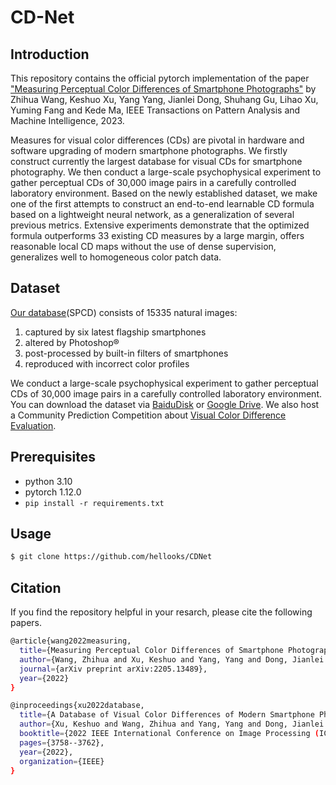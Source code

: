 # CD-Net
## Introduction
This repository contains the official pytorch implementation of the paper ["Measuring Perceptual Color Differences of Smartphone Photographs"](https://arxiv.org/abs/2205.13489) by Zhihua Wang, Keshuo Xu, Yang Yang, Jianlei Dong, Shuhang Gu, Lihao Xu, Yuming Fang and Kede Ma, IEEE Transactions on Pattern Analysis and Machine Intelligence, 2023. 

Measures for visual color differences (CDs) are pivotal in hardware and software upgrading of modern smartphone photographs. We firstly construct currently the largest database for visual CDs for smartphone photography. We then conduct a large-scale psychophysical experiment to gather perceptual CDs of 30,000 image pairs in a carefully controlled laboratory environment. Based on the newly established dataset, we make one of the first attempts to construct an end-to-end learnable CD formula based on a lightweight neural network, as a generalization of several previous metrics. Extensive experiments demonstrate that the optimized formula outperforms 33 existing CD measures by a large margin, offers reasonable local CD maps without the use of dense supervision, generalizes well to homogeneous color patch data.

## Dataset
[Our database](https://ieeexplore.ieee.org/abstract/document/9897498)(SPCD) consists of 15335 natural images:
1) captured by six latest flagship smartphones
2) altered by Photoshop®
3) post-processed by built-in filters of smartphones
4) reproduced with incorrect color profiles

We conduct a large-scale psychophysical experiment to gather perceptual CDs of 30,000 image pairs in a carefully controlled laboratory environment. You can download the dataset via [BaiduDisk](https://pan.baidu.com/s/18bzu-qhpMW3PqLTlVdoZRQ?pwd=txeh) or [Google Drive](https://drive.google.com/drive/folders/1Wh9fcDPviZcYWqCpXvnsJux1mnZ5WkCf?usp=share_link).
We also host a Community Prediction Competition about [Visual Color Difference Evaluation](https://www.kaggle.com/competitions/visual-color-difference-evaluation).
## Prerequisites
* python 3.10
* pytorch 1.12.0
* ``pip install -r requirements.txt``

## Usage
```sh
$ git clone https://github.com/hellooks/CDNet
```
## Citation
If you find the repository helpful in your resarch, please cite the following papers.
```sh
@article{wang2022measuring,
  title={Measuring Perceptual Color Differences of Smartphone Photographs},
  author={Wang, Zhihua and Xu, Keshuo and Yang, Yang and Dong, Jianlei and Gu, Shuhang and Xu, Lihao and Fang, Yuming and Ma, Kede},
  journal={arXiv preprint arXiv:2205.13489},
  year={2022}
}
```
```sh
@inproceedings{xu2022database,
  title={A Database of Visual Color Differences of Modern Smartphone Photography},
  author={Xu, Keshuo and Wang, Zhihua and Yang, Yang and Dong, Jianlei and Xu, Lihao and Fang, Yuming and Ma, Kede},
  booktitle={2022 IEEE International Conference on Image Processing (ICIP)},
  pages={3758--3762},
  year={2022},
  organization={IEEE}
}
```
